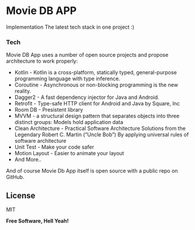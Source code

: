 # Movie DB APP

Implementation The latest tech stack in one project :)

### Tech

Movie DB App uses a number of open source projects and propose architecture to work properly:

* Kotlin - Kotlin is a cross-platform, statically typed, general-purpose programming language with type inference.
* Coroutine - Asynchronous or non-blocking programming is the new reality.
* Dagger2 - A fast dependency injector for Java and Android.
* Retrofit - Type-safe HTTP client for Android and Java by Square, Inc
* Room DB - Presistent library
* MVVM - a structural design pattern that separates objects into three distinct groups: Models hold application data
* Clean Architecture - Practical Software Architecture Solutions from the Legendary Robert C. Martin (“Uncle Bob”) By applying universal rules of software architecture
* Unit Test - Make your code safer
* Motion Layout - Easier to animate your layout
* And More..

And of course Movie Db App itself is open source with a public repo
 on GitHub.

License
----

MIT


**Free Software, Hell Yeah!**
